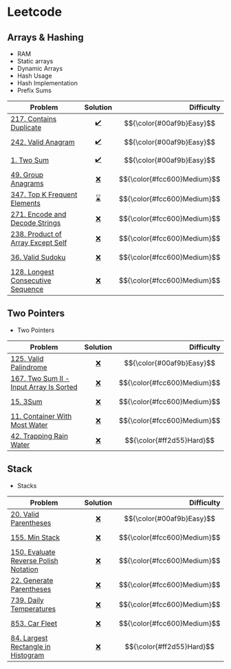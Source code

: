 # Leetcode

## Arrays & Hashing
- RAM
- Static arrays
- Dynamic Arrays
- Hash Usage
- Hash Implementation
- Prefix Sums

| Problem | Solution | Difficulty |
| ------------- |:-------------:| -----:|
| [217. Contains Duplicate](https://leetcode.com/problemsa/contains-duplicate) | [✔️](https://github.com/danizrafidz/Leetcode/blob/main/dsa1-array-%26-hashing/217.contains-duplicate.js) | $${\color{#00af9b}Easy}$$ |
| [242. Valid Anagram](https://leetcode.com/problems/valid-anagram) | [✔️](https://github.com/danizrafidz/Leetcode/blob/main/dsa1-array-%26-hashing/242.valid-anagram.js) | $${\color{#00af9b}Easy}$$ |
| [1. Two Sum](https://leetcode.com/problems/two-sum/description) | [✔️](https://github.com/danizrafidz/Leetcode/blob/main/dsa1-array-%26-hashing/1.two-sum.js) | $${\color{#00af9b}Easy}$$ |
| [49. Group Anagrams](https://leetcode.com/problems/group-anagrams) | [❌](https://github.com/danizrafidz/Leetcode/blob/main/dsa1-array-%26-hashing/49.group-anagrams.js) | $${\color{#fcc600}Medium}$$ |
| [347. Top K Frequent Elements](https://leetcode.com/problems/top-k-frequent-elements) | [⌛️](https://github.com/danizrafidz/Leetcode/blob/main/dsa1-array-%26-hashing/347.top-k-frequent-elements.js) | $${\color{#fcc600}Medium}$$ |
| [271. Encode and Decode Strings](https://leetcode.com/problems/encode-and-decode-strings) | [❌](https://github.com/danizrafidz/Leetcode/blob/main/dsa1-array-%26-hashing/271.encode-and-decode-strings.js) | $${\color{#fcc600}Medium}$$ |
| [238. Product of Array Except Self](https://leetcode.com/problems/product-of-array-except-self) | [❌](https://github.com/danizrafidz/Leetcode/blob/main/dsa1-array-%26-hashing/238.product-of-array-except-self.js) | $${\color{#fcc600}Medium}$$ |
| [36. Valid Sudoku](https://leetcode.com/problems/valid-sudoku) | [❌](https://github.com/danizrafidz/Leetcode/blob/main/dsa1-array-%26-hashing/36.valid-sudoku.js) | $${\color{#fcc600}Medium}$$ |
| [128. Longest Consecutive Sequence](https://leetcode.com/problems/longest-consecutive-sequence) | [❌](https://github.com/danizrafidz/Leetcode/blob/main/dsa1-array-%26-hashing/128.longest-consecutive-sequence.js) | $${\color{#fcc600}Medium}$$ |

## Two Pointers
- Two Pointers

| Problem | Solution | Difficulty |
| ------------- |:-------------:| -----:|
| [125. Valid Palindrome](https://leetcode.com/problems/valid-palindrome) | [❌](https://github.com/danizrafidz/Leetcode/blob/main/dsa2-two-pointers/125.valid-palindrome.js) | $${\color{#00af9b}Easy}$$ |
| [167. Two Sum II - Input Array Is Sorted](https://leetcode.com/problems/two-sum-ii-input-array-is-sorted) | [❌](https://github.com/danizrafidz/Leetcode/blob/main/dsa2-two-pointers/167.two-sum-ii-input-array-is-sorted.js) | $${\color{#fcc600}Medium}$$ |
| [15. 3Sum](https://leetcode.com/problems/3sum) | [❌](https://github.com/danizrafidz/Leetcode/blob/main/dsa2-two-pointers/15.3-sum.js) | $${\color{#fcc600}Medium}$$ |
| [11. Container With Most Water](https://leetcode.com/problems/container-with-most-water) | [❌](https://github.com/danizrafidz/Leetcode/blob/main/dsa2-two-pointers/11.container-with-most-water.js) | $${\color{#fcc600}Medium}$$ |
| [42. Trapping Rain Water](https://leetcode.com/problems/trapping-rain-water) | [❌](https://github.com/danizrafidz/Leetcode/blob/main/dsa2-two-pointers/42.trapping-rain-water.js) | $${\color{#ff2d55}Hard}$$ |

## Stack
- Stacks

| Problem | Solution | Difficulty |
| ------------- |:-------------:| -----:|
| [20. Valid Parentheses](https://leetcode.com/problems/valid-parentheses) | [❌](https://github.com/danizrafidz/Leetcode/blob/main/dsa3-stack/20.valid-parentheses.js) | $${\color{#00af9b}Easy}$$ |
| [155. Min Stack](https://leetcode.com/problems/min-stack) | [❌](https://github.com/danizrafidz/Leetcode/blob/main/dsa3-stack/155.min-stack.js) | $${\color{#fcc600}Medium}$$ |
| [150. Evaluate Reverse Polish Notation](https://leetcode.com/problems/evaluate-reverse-polish-notation) | [❌](https://github.com/danizrafidz/Leetcode/blob/main/dsa3-stack/150.evaluate-reverse-polish-notation.js) | $${\color{#fcc600}Medium}$$ |
| [22. Generate Parentheses](https://leetcode.com/problems/generate-parentheses) | [❌](https://github.com/danizrafidz/Leetcode/blob/main/dsa3-stack/22.generate-parentheses.js) | $${\color{#fcc600}Medium}$$ |
| [739. Daily Temperatures](https://leetcode.com/problems/daily-temperatures) | [❌](https://github.com/danizrafidz/Leetcode/blob/main/dsa3-stack/739.daily-temperatures.js) | $${\color{#fcc600}Medium}$$ |
| [853. Car Fleet](https://leetcode.com/problems/car-fleet) | [❌](https://github.com/danizrafidz/Leetcode/blob/main/dsa3-stack/853.car-fleet.js) | $${\color{#fcc600}Medium}$$ |
| [84. Largest Rectangle in Histogram](https://leetcode.com/problems/largest-rectangle-in-histogram) | [❌](https://github.com/danizrafidz/Leetcode/blob/main/dsa3-stack/84.largest-rectangle-in-histogram.js) | $${\color{#ff2d55}Hard}$$ |
